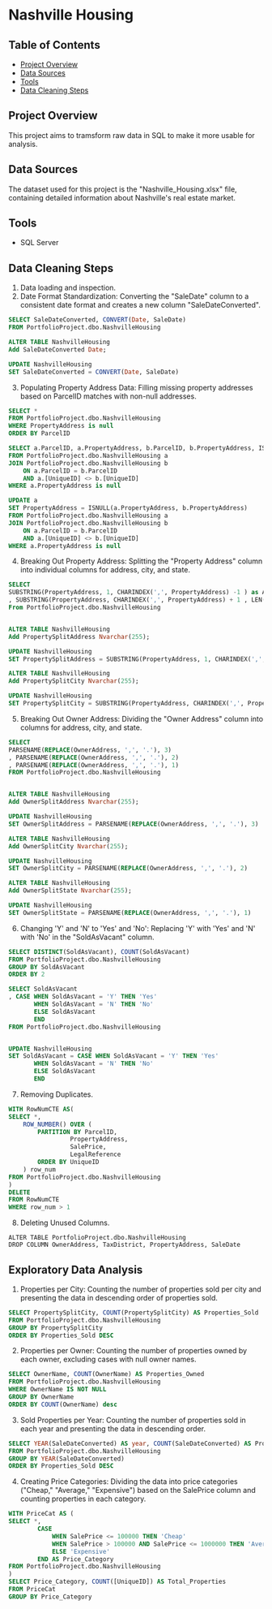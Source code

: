 # Nashville Housing 

<h2>Table of Contents</h2>

- [Project Overview](#project-overview)
- [Data Sources](#data-sources)
- [Tools](#tools)
- [Data Cleaning Steps](#data-cleaning-steps)

<h2>Project Overview</h2>
This project aims to tramsform raw data in SQL to make it more usable for analysis.

<h2>Data Sources</h2>
The dataset used for this project is the "Nashville_Housing.xlsx" file, containing detailed information about Nashville's real estate market.

<h2>Tools</h2>

- SQL Server

<h2>Data Cleaning Steps</h2>

1. Data loading and inspection.
2. Date Format Standardization: Converting the "SaleDate" column to a consistent date format and creates a new column "SaleDateConverted".

```sql
SELECT SaleDateConverted, CONVERT(Date, SaleDate)
FROM PortfolioProject.dbo.NashvilleHousing

ALTER TABLE NashvilleHousing
Add SaleDateConverted Date;

UPDATE NashvilleHousing
SET SaleDateConverted = CONVERT(Date, SaleDate)
```

3. Populating Property Address Data: Filling missing property addresses based on ParcelID matches with non-null addresses.

```sql
SELECT *
FROM PortfolioProject.dbo.NashvilleHousing
WHERE PropertyAddress is null
ORDER BY ParcelID

SELECT a.ParcelID, a.PropertyAddress, b.ParcelID, b.PropertyAddress, ISNULL(a.PropertyAddress, b.PropertyAddress)
FROM PortfolioProject.dbo.NashvilleHousing a
JOIN PortfolioProject.dbo.NashvilleHousing b 
    ON a.ParcelID = b.ParcelID
	AND a.[UniqueID] <> b.[UniqueID]
WHERE a.PropertyAddress is null

UPDATE a
SET PropertyAddress = ISNULL(a.PropertyAddress, b.PropertyAddress)
FROM PortfolioProject.dbo.NashvilleHousing a
JOIN PortfolioProject.dbo.NashvilleHousing b 
    ON a.ParcelID = b.ParcelID
	AND a.[UniqueID] <> b.[UniqueID]
WHERE a.PropertyAddress is null

```

4. Breaking Out Property Address: Splitting the "Property Address" column into individual columns for address, city, and state.

```sql
SELECT
SUBSTRING(PropertyAddress, 1, CHARINDEX(',', PropertyAddress) -1 ) as Address
, SUBSTRING(PropertyAddress, CHARINDEX(',', PropertyAddress) + 1 , LEN(PropertyAddress)) as Address
From PortfolioProject.dbo.NashvilleHousing


ALTER TABLE NashvilleHousing
Add PropertySplitAddress Nvarchar(255);

UPDATE NashvilleHousing
SET PropertySplitAddress = SUBSTRING(PropertyAddress, 1, CHARINDEX(',', PropertyAddress) -1)

ALTER TABLE NashvilleHousing
Add PropertySplitCity Nvarchar(255);

UPDATE NashvilleHousing
SET PropertySplitCity = SUBSTRING(PropertyAddress, CHARINDEX(',', PropertyAddress) +1, LEN(PropertyAddress))

```

5. Breaking Out Owner Address: Dividing the "Owner Address" column into columns for address, city, and state.

```sql
SELECT 
PARSENAME(REPLACE(OwnerAddress, ',', '.'), 3)
, PARSENAME(REPLACE(OwnerAddress, ',', '.'), 2)
, PARSENAME(REPLACE(OwnerAddress, ',', '.'), 1)
FROM PortfolioProject.dbo.NashvilleHousing


ALTER TABLE NashvilleHousing
Add OwnerSplitAddress Nvarchar(255);

UPDATE NashvilleHousing
SET OwnerSplitAddress = PARSENAME(REPLACE(OwnerAddress, ',', '.'), 3)

ALTER TABLE NashvilleHousing
Add OwnerSplitCity Nvarchar(255);

UPDATE NashvilleHousing
SET OwnerSplitCity = PARSENAME(REPLACE(OwnerAddress, ',', '.'), 2)

ALTER TABLE NashvilleHousing
Add OwnerSplitState Nvarchar(255);

UPDATE NashvilleHousing
SET OwnerSplitState = PARSENAME(REPLACE(OwnerAddress, ',', '.'), 1)

```

6. Changing 'Y' and 'N' to 'Yes' and 'No': Replacing 'Y' with 'Yes' and 'N' with 'No' in the "SoldAsVacant" column.

```sql
SELECT DISTINCT(SoldAsVacant), COUNT(SoldAsVacant)
FROM PortfolioProject.dbo.NashvilleHousing
GROUP BY SoldAsVacant
ORDER BY 2

SELECT SoldAsVacant
, CASE WHEN SoldAsVacant = 'Y' THEN 'Yes'
       WHEN SoldAsVacant = 'N' THEN 'No'
	   ELSE SoldAsVacant
	   END
FROM PortfolioProject.dbo.NashvilleHousing


UPDATE NashvilleHousing
SET SoldAsVacant = CASE WHEN SoldAsVacant = 'Y' THEN 'Yes'
       WHEN SoldAsVacant = 'N' THEN 'No'
	   ELSE SoldAsVacant
	   END

```

7. Removing Duplicates.

```sql
WITH RowNumCTE AS(
SELECT *, 
    ROW_NUMBER() OVER (
	    PARTITION BY ParcelID,
	             PropertyAddress,
				 SalePrice,
				 LegalReference
        ORDER BY UniqueID
	) row_num
FROM PortfolioProject.dbo.NashvilleHousing
) 
DELETE
FROM RowNumCTE
WHERE row_num > 1

```

8. Deleting Unused Columns.

```
ALTER TABLE PortfolioProject.dbo.NashvilleHousing
DROP COLUMN OwnerAddress, TaxDistrict, PropertyAddress, SaleDate

``` 

<h2>Exploratory Data Analysis</h2>

1. Properties per City: Counting the number of properties sold per city and presenting the data in descending order of properties sold.

```sql
SELECT PropertySplitCity, COUNT(PropertySplitCity) AS Properties_Sold
FROM PortfolioProject.dbo.NashvilleHousing
GROUP BY PropertySplitCity
ORDER BY Properties_Sold DESC
```

2. Properties per Owner: Counting the number of properties owned by each owner, excluding cases with null owner names.

```sql
SELECT OwnerName, COUNT(OwnerName) AS Properties_Owned
FROM PortfolioProject.dbo.NashvilleHousing
WHERE OwnerName IS NOT NULL
GROUP BY OwnerName
ORDER BY COUNT(OwnerName) desc
```

3. Sold Properties per Year: Counting the number of properties sold in each year and presenting the data in descending order.

```sql
SELECT YEAR(SaleDateConverted) AS year, COUNT(SaleDateConverted) AS Properties_Sold
FROM PortfolioProject.dbo.NashvilleHousing
GROUP BY YEAR(SaleDateConverted)
ORDER BY Properties_Sold DESC
```

4. Creating Price Categories: Dividing the data into price categories ("Cheap," "Average," "Expensive") based on the SalePrice column and counting properties in each category.

```sql
WITH PriceCat AS (
SELECT *,
		CASE
			WHEN SalePrice <= 100000 THEN 'Cheap'
			WHEN SalePrice > 100000 AND SalePrice <= 1000000 THEN 'Average'
			ELSE 'Expensive'
		END AS Price_Category
FROM PortfolioProject.dbo.NashvilleHousing
)
SELECT Price_Category, COUNT([UniqueID]) AS Total_Properties
FROM PriceCat
GROUP BY Price_Category
```
